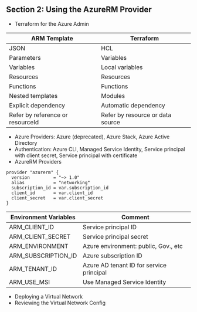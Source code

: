 ## Section 2: Using the AzureRM Provider
* Terraform for the Azure Admin

ARM Template|Terraform
---|---
JSON|HCL
Parameters|Variables
Variables|Local variables
Resources|Resources
Functions|Functions
Nested templates|Modules
Explicit dependency|Automatic dependency
Refer by reference or resourceId|Refer by resource or data source

* Azure Providers: Azure (deprecated), Azure Stack, Azure Active Directory
* Authentication: Azure CLI, Managed Service Identity, Service principal with client secret, Service principal with certificate
* AzureRM Providers
```
provider "azurerm" {
  version         = "~> 1.0"
  alias           = "networking"
  subscription_id = var.subscription_id
  client_id       = var.client_id
  client_secret   = var.client_secret
}
```

Environment Variables|Comment
---|---
ARM_CLIENT_ID|Service principal ID
ARM_CLIENT_SECRET|Service principal secret
ARM_ENVIRONMENT|Azure environment: public, Gov., etc
ARM_SUBSCRIPTION_ID|Azure subscription ID
ARM_TENANT_ID|Azure AD tenant ID for service principal
ARM_USE_MSI|Use Managed Service Identity

* Deploying a Virtual Network
* Reviewing the Virtual Network Config